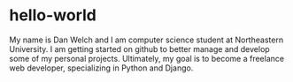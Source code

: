 # hello-world

My name is Dan Welch and I am computer science student at Northeastern University.
I am getting started on github to better manage and develop some of my personal projects.
Ultimately, my goal is to become a freelance web developer, specializing in Python and Django.
